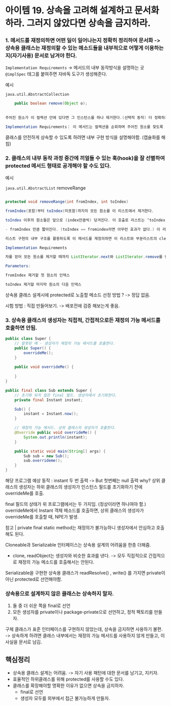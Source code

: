 # 아이템 19. 상속을 고려해 설계하고 문서화하라. 그러지 않았다면 상속을 금지하라.

### 1. 메서드를 재정의하면 어떤 일이 일어나는지 정확히 정리하여 문서화 -> 상속용 클래스는 재정의할 수 있는 메소드들을 내부적으로 어떻게 이용하는지(자기사용) 문서로 남겨야 한다.

`Implementation Requirements` -> 메서드의 내부 동작방식을 설명하는 곳
`@implSpec` 태그를 붙여주면 자바독 도구가 생성해준다.


예시

`java.util.AbstractCollection`
```Java
	public boolean remove(Object o);
	
	
주어진 원소가 이 컬렉션 안에 있다면 그 인스턴스를 하나 제거한다.(선택적 동작) 더 정확하게 말하면, 이 컬렉션 안에 ‘Object.equals（o, e）가 참인 원소’ e가 하나 이상 있다면 그 중 하나를 제거한다. 주어진 원소가 컬렉션 안에 있었다면（즉,  호출 결과 이 컬렉션이 변경됐다면） true를 반환한다.

Implementation Requirements： 이 메서드는 컬렉션을 순회하며 주어진 원소를 찾도록 구현되었다. 주어진 원소를 찾으면 반복자의 remove 메서드를 사용해 컬렉션에서 제거한다. 이 컬렉션이 주어진 객체를 갖고 있으나, 이 컬렉션의 iterator 메서드가 반환한 반복자가 remove 메서드를 구현하지 않았다면 UnsupportedOperationException을 던지니 주의하자.

```

클래스를 안전하게 상속할 수 있도록 하려면 내부 구현 방식을 설명해야함. (캡슐화를 해침)

### 2. 클래스의 내부 동작 과정 중간에 끼얼들 수 있는 훅(hook)을 잘 선별하여 protected 메서드 형태로 공개해야 할 수도 있다.


예시

`java.util.AbstractList` removeRange
```Java

protected void removeRange(int fromIndex, int toIndex)

fromIndex(포함)부터 toIndex(미포함)까지의 모든 원소를 이 리스트에서 제거한다.

toIndex 이후의 원소들은 앞으로 (index만큼씩) 당겨진다. 이 호출로 리스트는 ‘toIndex

- fromIndex 만큼 짧아진다. (toIndex == fromindex라면 아무런 효과가 없다.) 이 리스트 혹은 이 리스트의 부분리스트에 정의된 cLear 연산이 이 메서드를 호출한다.

리스트 구현의 내부 구조를 활용하도록 이 메서드를 재정의하면 이 리스트와 부분리스트의 clear 연산 성능을 크게 개선할 수 있다.

Implementation Requirements

자를 얻어 모든 원소를 제거할 때까지 ListIterator.next와 ListIterator.remove를 반 복 호출하도록 구현되었다. 주의: ListIterator.remove가 선형 시간이 걸리면 이 구현의 성능은 제곱에 비례한다.

Parameters:

fromIndex 제거할 첫 원소의 인덱스

toIndex 제거할 마지막 원소의 다음 인덱스

```

상속용 클래스 설계시에 protected로 노출할 메소드 선정 방법 ? -> 정답 없음.

시험 방법 : 직접 만들어보기. -> 배포전에 검증 해보는게 좋음.

### 3. 상속용 클래스의 생성자는 직접적, 간접적으로든 재정의 가능 메서드를 호출하면 안됨.

```Java
public class Super {
	// 잘못된 예 - 생성자가 재정의 가능 메서드를 호출한다.
	public Super() {
		overrideMe();
	}
	
	public void overrideMe() {
	
	}
}
```

```Java
public final class Sub extends Super {
	// 초기화 되지 않은 final 필드. 생성자에서 초기화한다.
	private final Instant instant;

	Sub() {
		instant = Instant.now();
	}

	// 재정의 가능 메서드. 상위 클래스의 생성자가 호출한다.
	@Override public void overrideMe() {
		System.out.println(instant);
	}

	public static void main(String[] args) {
		Sub sub = new Sub();
		sub.overrideme();
	}
}
```

해당 프로그램 예상 동작 : instant 두 번 출력 -> But 첫번째는 null 출력
why? 상위 클래스의 생성자는 하위 클래스의 생성자가 인스턴스 필드를 초기화하기 전에 overrideMe를 호출.

final 필드의 상태가 위 프로그램에서는 두 가지임. (정상이라면 하나여야 함.)
overrideMe에서 Instant 객체 메소드를 호출하면, 상위 클래스의 생성자가 overrideMe를 호출할 때, NPE가 발생.

참고
| private final static method는 재정의가 불가능하니 생성자에서 안심하고 호출해도 된다.

Cloneable과 Serializable 인터페이스는 상속용 설계의 어려움을 한층 더해줌.
- clone, readObject는 생성자와 비슷한 효과를 낸다. -> 모두 직접적으로 간접적으로 재정의 가능 메소드를 호출해서는 안된다.

Serializable을 구현한 상속용 클래스가 readResolve() , write() 를 가지면 private이 아닌 protected로 선언해야함.

### 상속용으로 설계하지 않은 클래스는 상속하지 말자.
1. 둘 중 더 쉬운 쪽을 final로 선언
2. 모든 생성자를 private이나 package-private으로 선언하고, 정적 팩토리를 만들자.

구체 클래스가 표준 인터페이스를 구현하지 않았는데, 상속을 금지하면 사용하기 불편. -> 상속하게 하려면 클래스 내부에서는 재정의 가능 메서드를 사용하지 않게 만들고, 이 사실을 문서로 남김.

## 핵심정리
- 상속용 클래스 설계는 어려움. -> 자기 사용 패턴에 대한 문서를 남기고, 지키자.
- 효율적인 하위클래스를 위해 protected를 사용할 수도 있다.
- 클래스를 확장해야할 명확한 이유가 없으면 상속을 금지하자.
	- final로 선언
	- 생성자 모두를 외부에서 접근 불가능하게 만들자.
